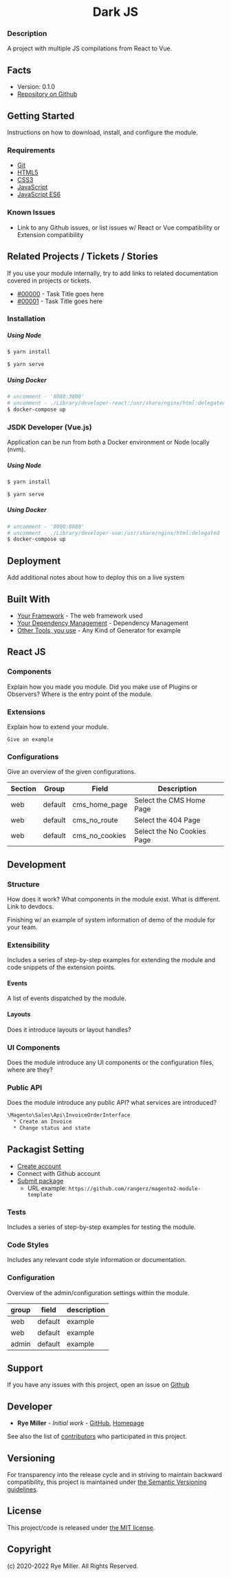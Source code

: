 <h1 align="center">Dark JS</h1>

### Description

A project with multiple JS compilations from React to Vue.


Facts
-----

* Version: 0.1.0
* [Repository on Github](https://github.com/iods/js-dark)


Getting Started
---------------
Instructions on how to download, install, and configure the module.


### Requirements

 * [Git](http://git-scm.com)
 * [HTML5](https://developer.mozilla.org/en-US/docs/Glossary/HTML5)
 * [CSS3](https://www.css3.info/)
 * [JavaScript](https://www.javascript.com/)
 * [JavaScript ES6](http://es6-features.org/)


### Known Issues

* Link to any Github issues, or list issues w/ React or Vue compatibility or Extension compatibility


## Related Projects / Tickets / Stories

If you use your module internally, try to add links to related documentation covered in projects or tickets.

* [#00000](https://yourProjectManagementSystem.com/yourTicketNumber) - Task Title goes here
* [#00001](https://yourProjectManagementSystem.com/yourTicketNumber) - Task Title goes here


### Installation

##### Using Node

```sh
$ yarn install
```

```sh
$ yarn serve
```

##### Using Docker

```sh
# uncomment - '8080:3000'
# uncomment - ./Library/developer-react:/usr/share/nginx/html:delegated
$ docker-compose up
```


### JSDK Developer (Vue.js)

Application can be run from both a Docker environment or Node locally (nvm).

##### Using Node

```sh
$ yarn install
```

```sh
$ yarn serve
```

##### Using Docker

```sh
# uncomment - '8080:8080'
# uncomment - ./Library/developer-vue:/usr/share/nginx/html:delegated
$ docker-compose up
```

## Deployment

Add additional notes about how to deploy this on a live system

## Built With

* [Your Framework](http://www.dropwizard.io/1.0.2/docs/) - The web framework used
* [Your Dependency Management](https://maven.apache.org/) - Dependency Management
* [Other Tools, you use](https://rometools.github.io/rome/) - Any Kind of Generator for example


## React JS

### Components

Explain how you made you module. Did you make use of Plugins or Observers? Where is the entry point of the module.

### Extensions

Explain how to extend your module.

```
Give an example
```

### Configurations

Give an overview of the given configurations.

| Section | Group | Field | Description | 
| ------ | ----- | ----- | ----------- |
| web | default | cms_home_page | Select the CMS Home Page |
| web | default| cms_no_route | Select the 404 Page |
| web | default | cms_no_cookies | Select the No Cookies Page |

Development
-----------

### Structure

How does it work? What components in the module exist. What is different. Link to devdocs.

Finishing w/ an example of system information of demo of the module for your team.


### Extensibility

Includes a series of step-by-step examples for extending the module and code snippets of the extension points.

#### Events

A list of events dispatched by the module.

#### Layouts

Does it introduce layouts or layout handles?


### UI Components

Does the module introduce any UI components or the configuration files, where are they?


### Public API

Does the module introduce any public API? what services are introduced?

```bash
\Magento\Sales\Api\InvoiceOrderInterface
  * Create an Invoice
  * Change status and state
```

## Packagist Setting

- [Create account](https://packagist.org/register/)
- Connect with Github account
- [Submit package](https://packagist.org/packages/submit)
    - URL example: `https://github.com/rangerz/magento2-module-template`


### Tests

Includes a series of step-by-step examples for testing the module.


### Code Styles

Includes any relevant code style information or documentation.


### Configuration

Overview of the admin/configuration settings within the module.

| group | field | description |
|-------|-------|-------------|
|web    |default|example      |
|web    |default|example      |
|admin  |default|example      |


Support
-------

If you have any issues with this project, open an issue on [Github](https://github.com/iods/js-dark/issues)


Developer
---------

* **Rye Miller** - *Initial work* - [GitHub](http://github.com/iods/), [Homepage](https://ryemiller.io)

See also the list of [contributors](https://github.com/iods/js-dark/contributors) who participated in this project.


Versioning
----------

For transparency into the release cycle and in striving to maintain backward compatibility, this project is
maintained under [the Semantic Versioning guidelines](http://semver.org/).


License
-------

This project/code is released under [the MIT license](https://github.com/iods/js-dark/LICENSE).


Copyright
---------

(c) 2020-2022 Rye Miller. All Rights Reserved.





